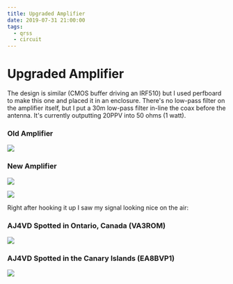 ```yaml
---
title: Upgraded Amplifier
date: 2019-07-31 21:00:00
tags:
  - qrss
  - circuit
---
```


# Upgraded Amplifier

The design is similar (CMOS buffer driving an IRF510) but I used perfboard to make this one and placed it in an enclosure. There's no low-pass filter on the amplifier itself, but I put a 30m low-pass filter in-line the coax before the antenna. It's currently outputting 20PPV into 50 ohms (1 watt).

### Old Amplifier

<div class="center border">

![](2019-07-30-old-amp.jpg)

</div>

### New Amplifier

<div class="center">

![](schematic.png)

</div>

<div class="center border">

![](2019-07-31-new-amp.jpg)

</div>

Right after hooking it up I saw my signal looking nice on the air:

### AJ4VD Spotted in Ontario, Canada (VA3ROM)

<div class="center border">

![](VA3ROM.1907311950.549006f9e5.jpg)

</div>

### AJ4VD Spotted in the Canary Islands (EA8BVP1)

<div class="center border">

![](EA8BVP1.1907311940.821b800321.jpg)

</div>